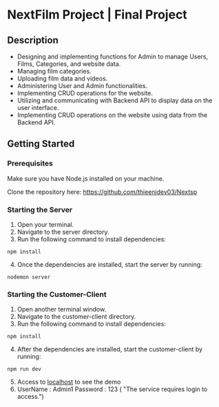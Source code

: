 # NextFilm Project | Final Project 

## Description
- Designing and implementing functions for Admin to manage Users, Films, Categories, and website data.
- Managing film categories.
- Uploading film data and videos.
- Administering User and Admin functionalities.
- Implementing CRUD operations for the website.
- Utilizing and communicating with Backend API to display data on the user interface.
- Implementing CRUD operations on the website using data from the Backend API.

## Getting Started

### Prerequisites

Make sure you have Node.js installed on your machine.

Clone the repository here:
https://github.com/thieenjdev03/Nextsp

### Starting the Server
1. Open your terminal.
2. Navigate to the server directory.
3. Run the following command to install dependencies:
```
npm install
```
4. Once the dependencies are installed, start the server by running:
```
nodemon server
```

### Starting the Customer-Client
1. Open another terminal window.
2. Navigate to the customer-client directory.
3. Run the following command to install dependencies:
```
npm install
```
4. After the dependencies are installed, start the customer-client by running:
```
npm run dev
```
5. Access to [localhost](http://localhost:3000/) to see the demo
6. UserName : Admin1
   Password : 123
( "The service requires login to access.")


